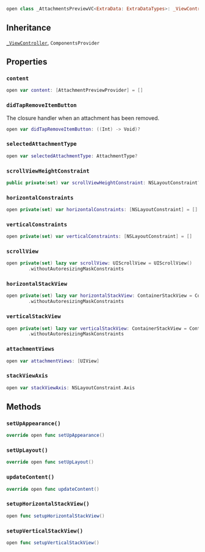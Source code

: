 
``` swift
open class _AttachmentsPreviewVC<ExtraData: ExtraDataTypes>: _ViewController, ComponentsProvider 
```

## Inheritance

[`_ViewController`](/_ViewController), `ComponentsProvider`

## Properties

### `content`

``` swift
open var content: [AttachmentPreviewProvider] = [] 
```

### `didTapRemoveItemButton`

The closure handler when an attachment has been removed.

``` swift
open var didTapRemoveItemButton: ((Int) -> Void)?
```

### `selectedAttachmentType`

``` swift
open var selectedAttachmentType: AttachmentType?
```

### `scrollViewHeightConstraint`

``` swift
public private(set) var scrollViewHeightConstraint: NSLayoutConstraint?
```

### `horizontalConstraints`

``` swift
open private(set) var horizontalConstraints: [NSLayoutConstraint] = []
```

### `verticalConstraints`

``` swift
open private(set) var verticalConstraints: [NSLayoutConstraint] = []
```

### `scrollView`

``` swift
open private(set) lazy var scrollView: UIScrollView = UIScrollView()
        .withoutAutoresizingMaskConstraints
```

### `horizontalStackView`

``` swift
open private(set) lazy var horizontalStackView: ContainerStackView = ContainerStackView(axis: .horizontal, spacing: 8)
        .withoutAutoresizingMaskConstraints
```

### `verticalStackView`

``` swift
open private(set) lazy var verticalStackView: ContainerStackView = ContainerStackView(axis: .vertical, spacing: 8)
        .withoutAutoresizingMaskConstraints
```

### `attachmentViews`

``` swift
open var attachmentViews: [UIView] 
```

### `stackViewAxis`

``` swift
open var stackViewAxis: NSLayoutConstraint.Axis 
```

## Methods

### `setUpAppearance()`

``` swift
override open func setUpAppearance() 
```

### `setUpLayout()`

``` swift
override open func setUpLayout() 
```

### `updateContent()`

``` swift
override open func updateContent() 
```

### `setupHorizontalStackView()`

``` swift
open func setupHorizontalStackView() 
```

### `setupVerticalStackView()`

``` swift
open func setupVerticalStackView() 
```
